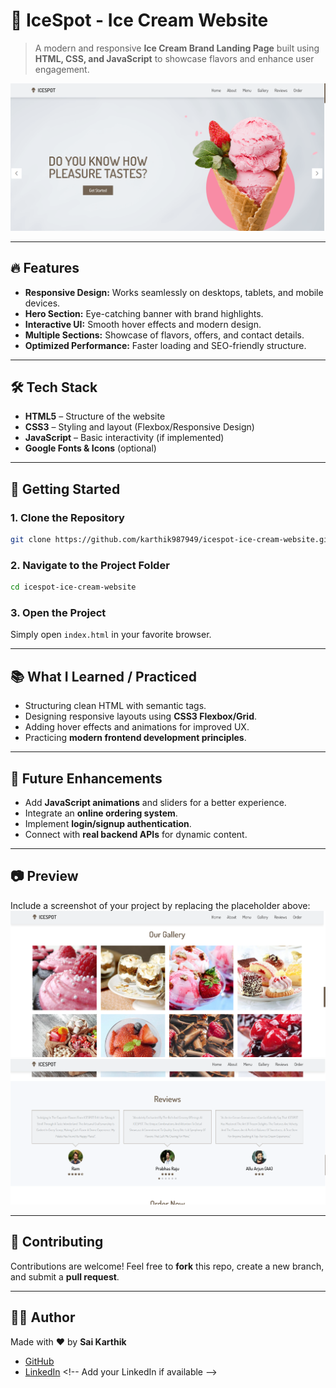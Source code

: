 # 🍨 IceSpot - Ice Cream Website

> A modern and responsive **Ice Cream Brand Landing Page** built using **HTML, CSS, and JavaScript** to showcase flavors and enhance user engagement.

![IceSpot Banner](main.png) <!-- Replace this with the actual path of your screenshot -->

---

## 🔥 Features
- **Responsive Design:** Works seamlessly on desktops, tablets, and mobile devices.
- **Hero Section:** Eye-catching banner with brand highlights.
- **Interactive UI:** Smooth hover effects and modern design.
- **Multiple Sections:** Showcase of flavors, offers, and contact details.
- **Optimized Performance:** Faster loading and SEO-friendly structure.

---

## 🛠️ Tech Stack
- **HTML5** – Structure of the website  
- **CSS3** – Styling and layout (Flexbox/Responsive Design)  
- **JavaScript** – Basic interactivity (if implemented)  
- **Google Fonts & Icons** (optional)

---

## 🚀 Getting Started

### 1. Clone the Repository
```bash
git clone https://github.com/karthik987949/icespot-ice-cream-website.git
```

### 2. Navigate to the Project Folder
```bash
cd icespot-ice-cream-website
```

### 3. Open the Project
Simply open `index.html` in your favorite browser.

---

## 📚 What I Learned / Practiced
- Structuring clean HTML with semantic tags.
- Designing responsive layouts using **CSS3 Flexbox/Grid**.
- Adding hover effects and animations for improved UX.
- Practicing **modern frontend development principles**.

---

## 📌 Future Enhancements
- Add **JavaScript animations** and sliders for a better experience.
- Integrate an **online ordering system**.
- Implement **login/signup authentication**.
- Connect with **real backend APIs** for dynamic content.

---


## 📷 Preview
Include a screenshot of your project by replacing the placeholder above:
![IceSpot Banner](pics.png)
![IceSpot Banner](review.png)

---

## 🤝 Contributing
Contributions are welcome! Feel free to **fork** this repo, create a new branch, and submit a **pull request**.

---

## 👨‍💻 Author
Made with ❤️ by **Sai Karthik**  
- [GitHub](https://github.com/karthik987949)  
- [LinkedIn](https://www.linkedin.com/](https://www.linkedin.com/in/paluvai-sai-karthik-3530a8237/)) <!-- Add your LinkedIn if available -->
